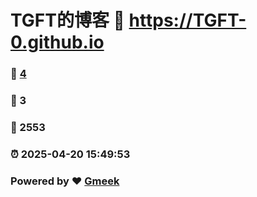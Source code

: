 # TGFT的博客 :link: https://TGFT-0.github.io 
### :page_facing_up: [4](https://TGFT-0.github.io/tag.html) 
### :speech_balloon: 3 
### :hibiscus: 2553 
### :alarm_clock: 2025-04-20 15:49:53 
### Powered by :heart: [Gmeek](https://github.com/Meekdai/Gmeek)

